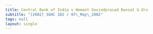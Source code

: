 ```yaml
---
title: Central Bank of India v Hemant Govindprasad Bansal & Ors
subtitle: "[2002] SGHC 102 / 07\_May\_2002"
tags: null
layout: single
---
```


